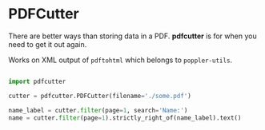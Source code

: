 # PDFCutter

There are better ways than storing data in a PDF.
**pdfcutter** is for when you need to get it out again.

Works on XML output of `pdftohtml` which belongs to `poppler-utils`.


```python

import pdfcutter

cutter = pdfcutter.PDFCutter(filename='./some.pdf')

name_label = cutter.filter(page=1, search='Name:')
name = cutter.filter(page=1).strictly_right_of(name_label).text()
```

